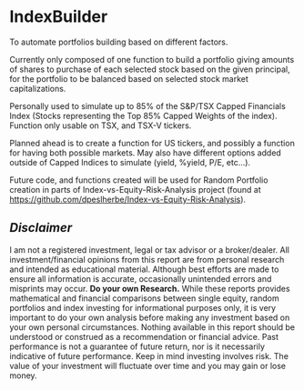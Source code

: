 # IndexBuilder
To automate portfolios building based on different factors.

Currently only composed of one function to build a portfolio giving amounts of shares to purchase of each selected stock based on the given principal, for the portfolio to be balanced based on selected stock market capitalizations.

Personally used to simulate up to 85% of the S&P/TSX Capped Financials Index (Stocks representing the Top 85% Capped Weights of the index).
Function only usable on TSX, and TSX-V tickers.

Planned ahead is to create a function for US tickers, and possibly a function for having both possible markets.
May also have different options added outside of Capped Indices to simulate (yield, %yield, P/E, etc...).

Future code, and functions created will be used for Random Portfolio creation in parts of Index-vs-Equity-Risk-Analysis project (found at https://github.com/dpeslherbe/Index-vs-Equity-Risk-Analysis).

## *Disclaimer*

I am not a registered investment, legal or tax advisor or a broker/dealer. All investment/financial opinions from this report are from personal research and intended as educational material. Although best efforts are made to ensure all information is accurate, occasionally unintended errors and misprints may occur.
**Do your own Research.**
While these reports provides mathematical and financial comparisons between single equity, random portfolios and index investing for informational purposes only, it is very important to do your own analysis before making any investment based on your own personal circumstances. Nothing available in this report should be understood or construed as a recommendation or financial advice.
Past performance is not a guarantee of future return, nor is it necessarily indicative of future performance. Keep in mind investing involves risk. The value of your investment will fluctuate over time and you may gain or lose money.

